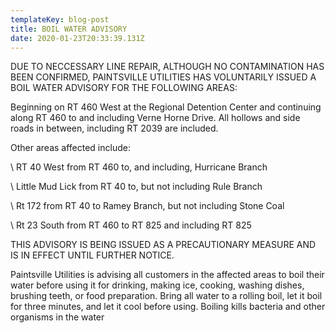 ```yaml
---
templateKey: blog-post
title: BOIL WATER ADVISORY
date: 2020-01-23T20:33:39.131Z
---
```

DUE TO NECCESSARY LINE REPAIR, ALTHOUGH NO CONTAMINATION HAS BEEN CONFIRMED, PAINTSVILLE UTILITIES HAS VOLUNTARILY ISSUED A BOIL WATER ADVISORY FOR THE FOLLOWING AREAS:

Beginning on RT 460 West at the Regional Detention Center and continuing along RT 460 to and including Verne Horne Drive. All hollows and side roads in between, including RT 2039 are included.

Other areas affected include:

\    RT 40 West from RT 460 to, and including, Hurricane Branch

\    Little Mud Lick from RT 40 to, but not including Rule Branch

\    Rt 172 from RT 40 to Ramey Branch, but not including Stone Coal

\    Rt 23 South from RT 460 to RT 825 and including RT 825



THIS ADVISORY IS BEING ISSUED AS A PRECAUTIONARY MEASURE AND IS IN EFFECT UNTIL FURTHER NOTICE.

Paintsville Utilities is advising all customers in the affected areas to boil their water before using it for drinking, making ice, cooking, washing dishes, brushing teeth, or food preparation. Bring all water to a rolling boil, let it boil for three minutes, and let it cool before using. Boiling kills bacteria and other organisms in the water
